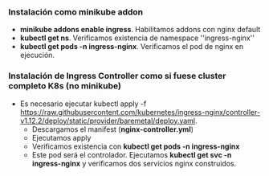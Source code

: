 

### Instalación como minikube addon

- **minikube addons enable ingress**. Habilitamos addons con nginx default
- **kubectl get ns**. Verificamos existencia de namespace ''ingress-nginx''
- **kubectl get pods -n ingress-nginx**. Verificamos el pod de nginx en ejecución.

### Instalación de Ingress Controller como si fuese cluster completo K8s (no minikube)

- Es necesario ejecutar kubectl apply -f https://raw.githubusercontent.com/kubernetes/ingress-nginx/controller-v1.12.2/deploy/static/provider/baremetal/deploy.yaml.
    - Descargamos el manifest  (**nginx-controller.yml**)
    - Ejecutamos apply
    - Verificamos existencia con **kubectl get pods -n ingress-nginx**
    - Este pod será el controlador. Ejecutamos **kubectl get svc -n ingress-nginx** y verificamos dos servicios nginx construidos.
